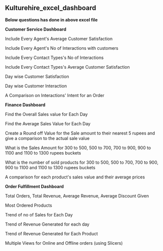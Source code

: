 ## Kulturehire_excel_dashboard

**Below questions has done in above excel file**

**Customer Service Dashboard**

Include Every Agent's Average Customer Satisfaction
  
Include Every Agent's No of Interactions with customers

Include Every Contact Types's No of Interactions 

Include Every Contact Types's Average Customer Satisfaction

Day wise Customer Satisfaction

Day wise Customer Interaction

A Comparison on Interactions' Intent for an Order


**Finance Dashboard**

Find the Overall Sales value for Each Day
  
Find the Average Sales Value for Each Day

Create a Round off Value for the Sale amount to their nearest 5 rupees and give a comparison to the actual sale value

What is the Sales Amount for 300 to 500, 500 to 700, 700 to 900, 900 to 1100 and 1100 to 1300 rupees buckets

What is the number of sold products for 300 to 500, 500 to 700, 700 to 900, 900 to 1100 and 1100 to 1300 rupees buckets

A comparison for each product's sales value and their average prices


  
**Order Fulfillment Dashboard**

Total Orders, Total Revenue, Average Revenue, Average Discount Given
  
Most Ordered Products

Trend of no of Sales for Each Day

Trend of Revenue Generated for each day

Trend of Revenue Generated for Each Product

Multiple Views for Online and Offline orders (using Slicers)



